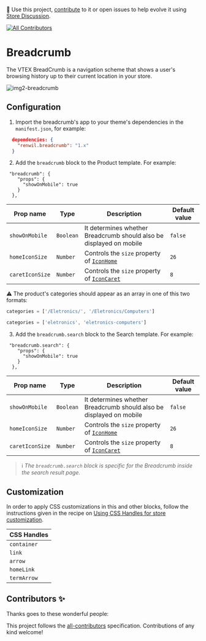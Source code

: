 📢 Use this project, [contribute](https://github.com/vtex-apps/breadcrumb) to it or open issues to help evolve it using [Store Discussion](https://github.com/vtex-apps/store-discussion).

<!-- ALL-CONTRIBUTORS-BADGE:START - Do not remove or modify this section -->

[![All Contributors](https://img.shields.io/badge/all_contributors-0-orange.svg?style=flat-square)](#contributors-)

<!-- ALL-CONTRIBUTORS-BADGE:END -->

# Breadcrumb

The VTEX BreadCrumb is a navigation scheme that shows a user's browsing history up to their current location in your store.

![img2-breadcrumb](https://user-images.githubusercontent.com/52087100/69836587-a4237380-1228-11ea-89c8-0f34cea3a96f.png)

## Configuration

1. Import the breadcrumb's app to your theme's dependencies in the `manifest.json`, for example:

```json
  dependencies: {
    "renwil.breadcrumb": "1.x"
  }
```

2. Add the `breadcrumb` block to the Product template. For example:

```
 "breadcrumb": {
    "props": {
      "showOnMobile": true
    }
  },
```

| Prop name       | Type      | Description                                                                                   | Default value |
| --------------- | --------- | --------------------------------------------------------------------------------------------- | ------------- |
| `showOnMobile`  | `Boolean` | It determines whether Breadcrumb should also be displayed on mobile                           | `false`       |
| `homeIconSize`  | `Number`  | Controls the `size` property of [`IconHome`](https://github.com/vtex-apps/store-icons#icons)  | `26`          |
| `caretIconSize` | `Number`  | Controls the `size` property of [`IconCaret`](https://github.com/vtex-apps/store-icons#icons) | `8`           |

:warning: The product's categories should appear as an array in one of this two formats:

```javascript
categories = ['/Eletronics/', '/Eletronics/Computers']
```

```javascript
categories = ['eletronics', 'eletronics-computers']
```

3. Add the `breadcrumb.search` block to the Search template. For example:

```
 "breadcrumb.search": {
    "props": {
      "showOnMobile": true
    }
  },
```

| Prop name       | Type      | Description                                                                                   | Default value |
| --------------- | --------- | --------------------------------------------------------------------------------------------- | ------------- |
| `showOnMobile`  | `Boolean` | It determines whether Breadcrumb should also be displayed on mobile                           | `false`       |
| `homeIconSize`  | `Number`  | Controls the `size` property of [`IconHome`](https://github.com/vtex-apps/store-icons#icons)  | `26`          |
| `caretIconSize` | `Number`  | Controls the `size` property of [`IconCaret`](https://github.com/vtex-apps/store-icons#icons) | `8`           |

> ℹ️ _The `breadcrumb.search` block is specific for the Breadcrumb inside the search result page._

## Customization

In order to apply CSS customizations in this and other blocks, follow the instructions given in the recipe on [Using CSS Handles for store customization](https://vtex.io/docs/recipes/style/using-css-handles-for-store-customization).

| CSS Handles |
| ----------- |
| `container` |
| `link`      |
| `arrow`     |
| `homeLink`  |
| `termArrow` |

## Contributors ✨

Thanks goes to these wonderful people:

<!-- ALL-CONTRIBUTORS-LIST:START - Do not remove or modify this section -->
<!-- prettier-ignore-start -->
<!-- markdownlint-disable -->
<!-- markdownlint-enable -->
<!-- prettier-ignore-end -->

<!-- ALL-CONTRIBUTORS-LIST:END -->

This project follows the [all-contributors](https://github.com/all-contributors/all-contributors) specification. Contributions of any kind welcome!
